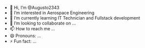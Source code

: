 - 👋 Hi, I’m @Augusto2343
- 👀 I’m interested in Aerospace Engineering
- 🌱 I’m currently learning IT Technician and Fullstack development
- 💞️ I’m looking to collaborate on ...
- 📫 How to reach me ...
- 😄 Pronouns: ...
- ⚡ Fun fact: ...

<!---
Augusto2343/Augusto2343 is a ✨ special ✨ repository because its `README.md` (this file) appears on your GitHub profile.
You can click the Preview link to take a look at your changes.
--->
